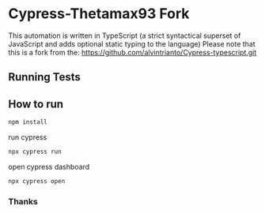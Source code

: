 # Cypress-Thetamax93 Fork
This automation is written in TypeScript (a strict syntactical superset of JavaScript and adds optional static typing to the language)
Please note that this is a fork from the: https://github.com/alvintrianto/Cypress-typescript.git

## Running Tests

## How to run

```bash
npm install
```

run cypress
```bash
npx cypress run
```

open cypress dashboard
```bash
npx cypress open
```

### Thanks
